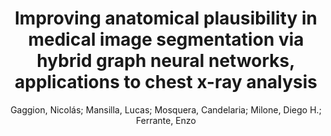 ---
paperId: 31
author: Gaggion, Nicolás; Mansilla, Lucas; Mosquera, Candelaria; Milone, Diego H.; Ferrante, Enzo 
publicationauthor:  Gaggion, N. et al.
title: Improving anatomical plausibility in medical image segmentation via hybrid graph neural networks, applications to chest x-ray analysis
pdf: 31_camera_ready.pdf
poster: 31_poster.png
pitch: https://drive.google.com/open?id=1v3tZlr3-nSNi0nv1OjO7wZBCdW_yU4G3
type: Poster
topic: Medical Images
category: Extended Abstract
link: https://research.latinxinai.org/papers/cvpr/2022/pdf/31_camera_ready.pdf
conference: cvpr
year: 2022
tags: cvpr-2022-ea
location: Virtual
---